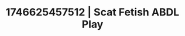 ---
categories:
- AI-generated
- Cosplay
- Sapphic desires
- Pleasure mapping
- Lip gloss fantasy
- ASMR
- Erotic tension
- Dirty mind games
image: /assets/images/1746625457512.jpg
layout: post
seo:
  description: Featured content with high-quality Scat Fetish, ABDL Play. HD images
    available.
  keywords: Scat Fetish, ABDL Play
  og_image: /assets/images/1746625457512.jpg
  schema_type: VisualArtwork
tags:
- ABDL Play
- Scat Fetish
- '#1746625457512'
title: 1746625457512 | Scat Fetish ABDL Play
---